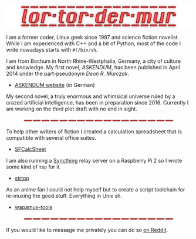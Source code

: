 ![](lortordermur-logo.png)

I am a former coder, Linux geek since 1997 and science fiction novelist. While I am experienced with C++ and a bit of Python, most of the code I write nowadays starts with `#!/bin/sh`.

I am from Bochum in North Rhine-Westphalia, Germany, a city of culture and knowledge. My first novel, *ASKENDUM*, has been published in April 2014 under the part-pseudonym *Deon R. Murczak*.

* [ASKENDUM website](http://askendum.com) (in German)

My second novel, a truly enormous and whimsical universe ruled by a crazed artificial intelligence, has been in preparation since 2016. Currently I am working on the third plot draft with no end in sight.

![](lortordermur-logo-line.png)

To help other writers of fiction I created a calculation spreadsheet that is compatible with several office suites.

* [SFCalcSheet](https://github.com/lortordermur/sfcalcsheet)

I am also running a [Syncthing](https://github.com/syncthing/syncthing) relay server on a Raspberry Pi 2 so I wrote some kind of `top` for it.

* [strtop](https://github.com/lortordermur/strtop)

As an anime fan I could not help myself but to create a script toolchain for re-muxing the good stuff. Everything in Unix sh.

* [wapamux-tools](https://github.com/lortordermur/wapamux-tools)

![](lortordermur-logo-line.png)

If you would like to message me privately you can do so [on Reddit](https://www.reddit.com/user/lortordermur).
